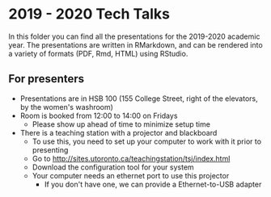 # 2019 - 2020 Tech Talks

In this folder you can find all the presentations for the 2019-2020 academic year.
The presentations are written in RMarkdown, and can be rendered into a variety of formats (PDF, Rmd, HTML) using RStudio.

## For presenters

* Presentations are in HSB 100 (155 College Street, right of the elevators, by the women's washroom)
* Room is booked from 12:00 to 14:00 on Fridays
  * Please show up ahead of time to minimize setup time
* There is a teaching station with a projector and blackboard
  * To use this, you need to set up your computer to work with it prior to presenting
  * Go to http://sites.utoronto.ca/teachingstation/tsj/index.html
  * Download the configuration tool for your system
  * Your computer needs an ethernet port to use this projector
    * If you don't have one, we can provide a Ethernet-to-USB adapter
